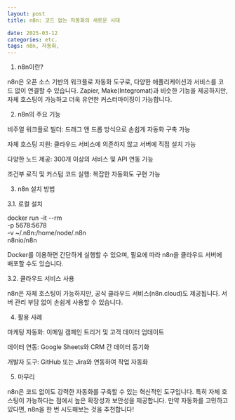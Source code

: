 ```yaml
---
layout: post
title: n8n: 코드 없는 자동화의 새로운 시대

date: 2025-03-12
categories: etc.
tags: n8n, 자동화,
---
```


1. n8n이란?

n8n은 오픈 소스 기반의 워크플로 자동화 도구로, 다양한 애플리케이션과 서비스를 코드 없이 연결할 수 있습니다. Zapier, Make(Integromat)과 비슷한 기능을 제공하지만, 자체 호스팅이 가능하고 더욱 유연한 커스터마이징이 가능합니다.

2. n8n의 주요 기능

비주얼 워크플로 빌더: 드래그 앤 드롭 방식으로 손쉽게 자동화 구축 가능

자체 호스팅 지원: 클라우드 서비스에 의존하지 않고 서버에 직접 설치 가능

다양한 노드 제공: 300개 이상의 서비스 및 API 연동 가능

조건부 로직 및 커스텀 코드 실행: 복잡한 자동화도 구현 가능

3. n8n 설치 방법

3.1. 로컬 설치

docker run -it --rm \
  -p 5678:5678 \
  -v ~/.n8n:/home/node/.n8n \
  n8nio/n8n

Docker를 이용하면 간단하게 실행할 수 있으며, 필요에 따라 n8n을 클라우드 서버에 배포할 수도 있습니다.

3.2. 클라우드 서비스 사용

n8n은 자체 호스팅이 가능하지만, 공식 클라우드 서비스(n8n.cloud)도 제공됩니다. 서버 관리 부담 없이 손쉽게 사용할 수 있습니다.

4. 활용 사례

마케팅 자동화: 이메일 캠페인 트리거 및 고객 데이터 업데이트

데이터 연동: Google Sheets와 CRM 간 데이터 동기화

개발자 도구: GitHub 또는 Jira와 연동하여 작업 자동화

5. 마무리

n8n은 코드 없이도 강력한 자동화를 구축할 수 있는 혁신적인 도구입니다. 특히 자체 호스팅이 가능하다는 점에서 높은 확장성과 보안성을 제공합니다. 만약 자동화를 고민하고 있다면, n8n을 한 번 시도해보는 것을 추천합니다!
